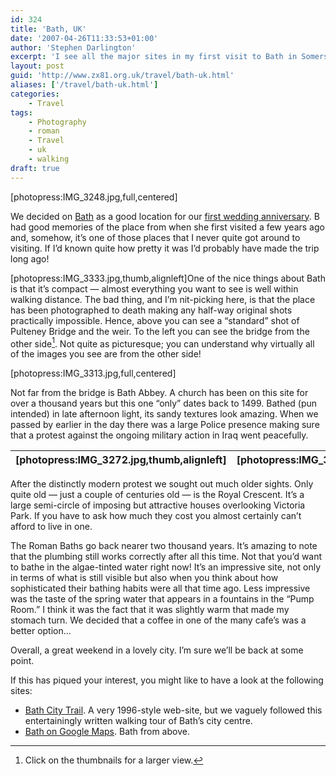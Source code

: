 ```yaml
---
id: 324
title: 'Bath, UK'
date: '2007-04-26T11:33:53+01:00'
author: 'Stephen Darlington'
excerpt: 'I see all the major sites in my first visit to Bath in Somerset.'
layout: post
guid: 'http://www.zx81.org.uk/travel/bath-uk.html'
aliases: ['/travel/bath-uk.html']
categories:
    - Travel
tags:
    - Photography
    - roman
    - Travel
    - uk
    - walking
draft: true
---
```


\[photopress:IMG\_3248.jpg,full,centered\]

We decided on [Bath](http://maps.google.com/maps?f=q&hl=en&q=Bath,+Somerset,+UK&sll=37.0625,-95.677068&sspn=47.704107,75.410156&layer=&ie=UTF8&z=16&ll=51.379978,-2.359529&spn=0.009241,0.018411&t=h&om=1 "Bath on Google Maps") as a good location for our [first wedding anniversary](/blog/the-big-day.html "Can you believe it was a year ago already?"). B had good memories of the place from when she first visited a few years ago and, somehow, it’s one of those places that I never quite got around to visiting. If I’d known quite how pretty it was I’d probably have made the trip long ago!

\[photopress:IMG\_3333.jpg,thumb,alignleft\]One of the nice things about Bath is that it’s compact — almost everything you want to see is well within walking distance. The bad thing, and I’m nit-picking here, is that the place has been photographed to death making any half-way original shots practically impossible. Hence, above you can see a “standard” shot of Pulteney Bridge and the weir. To the left you can see the bridge from the other side[^1]. Not quite as picturesque; you can understand why virtually all of the images you see are from the other side!

\[photopress:IMG\_3313.jpg,full,centered\]

Not far from the bridge is Bath Abbey. A church has been on this site for over a thousand years but this one “only” dates back to 1499. Bathed (pun intended) in late afternoon light, its sandy textures look amazing. When we passed by earlier in the day there was a large Police presence making sure that a protest against the ongoing military action in Iraq went peacefully.

| \[photopress:IMG\_3272.jpg,thumb,alignleft\] | \[photopress:IMG\_3289.jpg,thumb,alignleft\] | \[photopress:IMG\_3340.jpg,thumb,alignleft\] |
|---|---|---|

After the distinctly modern protest we sought out much older sights. Only quite old — just a couple of centuries old — is the Royal Crescent. It’s a large semi-circle of imposing but attractive houses overlooking Victoria Park. If you have to ask how much they cost you almost certainly can’t afford to live in one.

The Roman Baths go back nearer two thousand years. It’s amazing to note that the plumbing still works correctly after all this time. Not that you’d want to bathe in the algae-tinted water right now! It’s an impressive site, not only in terms of what is still visible but also when you think about how sophisticated their bathing habits were all that time ago. Less impressive was the taste of the spring water that appears in a fountains in the “Pump Room.” I think it was the fact that it was slightly warm that made my stomach turn. We decided that a coffee in one of the many cafe’s was a better option…

Overall, a great weekend in a lovely city. I’m sure we’ll be back at some point.

If this has piqued your interest, you might like to have a look at the following sites:

- [Bath City Trail](http://www.bath.co.uk/?redir=wsd&page=walkcity.asp). A very 1996-style web-site, but we vaguely followed this entertainingly written walking tour of Bath’s city centre.
- [Bath on Google Maps](http://maps.google.com/maps?f=q&hl=en&q=Bath,+Somerset,+UK&sll=37.0625,-95.677068&sspn=47.704107,75.410156&layer=&ie=UTF8&z=16&ll=51.379978,-2.359529&spn=0.009241,0.018411&t=h&om=1 "Bath on Google Maps"). Bath from above.
[^1]: Click on the thumbnails for a larger view.
